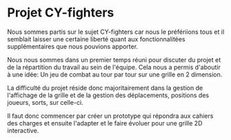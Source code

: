 # Projet CY-fighters 
Nous sommes partis sur le sujet CY-fighters car nous le préfériions tous et il semblait laisser une certaine liberté quant aux fonctionnalitées supplémentaires que nous pouvions apporter.

Nous nous sommes dans un premier temps réuni pour discuter du projet et de la répartition du travail au sein de l'équipe. Cela nous a permis d'aboutir à une idée: 
Un jeu de combat au tour par tour sur une grille en 2 dimension.

La difficulté du projet réside donc majoritairement dans la gestion de l'affichage de la grille et de la gestion des déplacements, positions des joueurs, sorts, sur celle-ci. 

Il faut donc commencer par créer un prototype qui répondra aux cahiers des charges et ensuite l'adapter et le faire évoluer pour une grille 2D interactive. 

